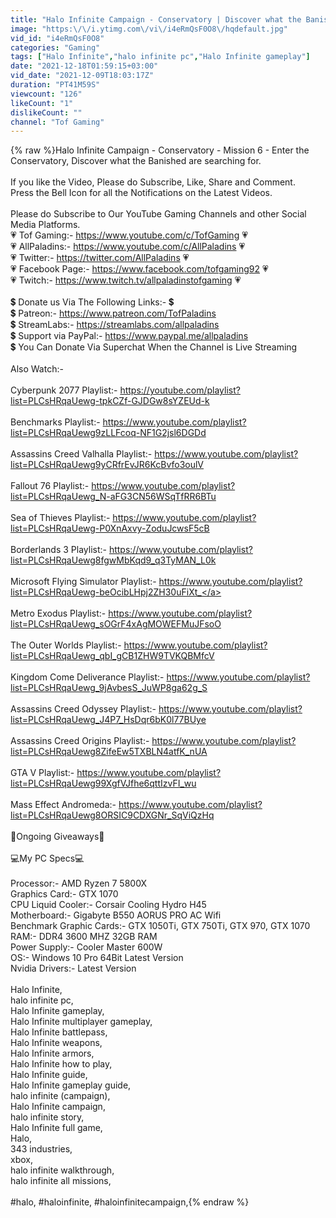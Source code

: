 ```yaml
---
title: "Halo Infinite Campaign - Conservatory | Discover what the Banished are searching for"
image: "https:\/\/i.ytimg.com\/vi\/i4eRmQsF0O8\/hqdefault.jpg"
vid_id: "i4eRmQsF0O8"
categories: "Gaming"
tags: ["Halo Infinite","halo infinite pc","Halo Infinite gameplay"]
date: "2021-12-18T01:59:15+03:00"
vid_date: "2021-12-09T18:03:17Z"
duration: "PT41M59S"
viewcount: "126"
likeCount: "1"
dislikeCount: ""
channel: "Tof Gaming"
---
```

{% raw %}Halo Infinite Campaign - Conservatory - Mission 6 - Enter the Conservatory, Discover what the Banished are searching for.<br /><br />If you like the Video, Please do Subscribe, Like, Share and Comment.<br />Press the Bell Icon for all the Notifications on the Latest Videos.<br /><br />Please do Subscribe to Our YouTube Gaming Channels and other Social Media Platforms.<br />💗 Tof Gaming:- <a rel="nofollow" target="blank" href="https://www.youtube.com/c/TofGaming">https://www.youtube.com/c/TofGaming</a>  💗<br />💗 AllPaladins:- <a rel="nofollow" target="blank" href="https://www.youtube.com/c/AllPaladins">https://www.youtube.com/c/AllPaladins</a>  💗<br />💗 Twitter:- <a rel="nofollow" target="blank" href="https://twitter.com/AllPaladins">https://twitter.com/AllPaladins</a>  💗<br />💗 Facebook Page:- <a rel="nofollow" target="blank" href="https://www.facebook.com/tofgaming92">https://www.facebook.com/tofgaming92</a>  💗<br />💗 Twitch:- <a rel="nofollow" target="blank" href="https://www.twitch.tv/allpaladinstofgaming">https://www.twitch.tv/allpaladinstofgaming</a>  💗<br /><br />💲 Donate us Via The Following Links:- 💲<br />💲 Patreon:- <a rel="nofollow" target="blank" href="https://www.patreon.com/TofPaladins">https://www.patreon.com/TofPaladins</a><br />💲 StreamLabs:- <a rel="nofollow" target="blank" href="https://streamlabs.com/allpaladins">https://streamlabs.com/allpaladins</a><br />💲 Support via PayPal:- <a rel="nofollow" target="blank" href="https://www.paypal.me/allpaladins">https://www.paypal.me/allpaladins</a><br />💲 You Can Donate Via Superchat When the Channel is Live Streaming<br /><br />Also Watch:-<br /><br />Cyberpunk 2077 Playlist:- <a rel="nofollow" target="blank" href="https://youtube.com/playlist?list=PLCsHRqaUewg-tpkCZf-GJDGw8sYZEUd-k">https://youtube.com/playlist?list=PLCsHRqaUewg-tpkCZf-GJDGw8sYZEUd-k</a><br /><br />Benchmarks Playlist:- <a rel="nofollow" target="blank" href="https://www.youtube.com/playlist?list=PLCsHRqaUewg9zLLFcoq-NF1G2jsl6DGDd">https://www.youtube.com/playlist?list=PLCsHRqaUewg9zLLFcoq-NF1G2jsl6DGDd</a><br /><br />Assassins Creed Valhalla Playlist:- <a rel="nofollow" target="blank" href="https://www.youtube.com/playlist?list=PLCsHRqaUewg9yCRfrEvJR6KcBvfo3oulV">https://www.youtube.com/playlist?list=PLCsHRqaUewg9yCRfrEvJR6KcBvfo3oulV</a><br /><br />Fallout 76 Playlist:- <a rel="nofollow" target="blank" href="https://www.youtube.com/playlist?list=PLCsHRqaUewg_N-aFG3CN56WSqTfRR6BTu">https://www.youtube.com/playlist?list=PLCsHRqaUewg_N-aFG3CN56WSqTfRR6BTu</a><br /><br />Sea of Thieves Playlist:- <a rel="nofollow" target="blank" href="https://www.youtube.com/playlist?list=PLCsHRqaUewg-P0XnAxvy-ZoduJcwsF5cB">https://www.youtube.com/playlist?list=PLCsHRqaUewg-P0XnAxvy-ZoduJcwsF5cB</a><br /><br />Borderlands 3 Playlist:- <a rel="nofollow" target="blank" href="https://www.youtube.com/playlist?list=PLCsHRqaUewg8fgwMbKqd9_q3TyMAN_L0k">https://www.youtube.com/playlist?list=PLCsHRqaUewg8fgwMbKqd9_q3TyMAN_L0k</a><br /><br />Microsoft Flying Simulator Playlist:- <a rel="nofollow" target="blank" href="https://www.youtube.com/playlist?list=PLCsHRqaUewg-beOcibLHpj2ZH30uFiXt_">https://www.youtube.com/playlist?list=PLCsHRqaUewg-beOcibLHpj2ZH30uFiXt_</a><br /><br />Metro Exodus Playlist:- <a rel="nofollow" target="blank" href="https://www.youtube.com/playlist?list=PLCsHRqaUewg_sOGrF4xAgMOWEFMuJFsoO">https://www.youtube.com/playlist?list=PLCsHRqaUewg_sOGrF4xAgMOWEFMuJFsoO</a><br /><br />The Outer Worlds Playlist:- <a rel="nofollow" target="blank" href="https://www.youtube.com/playlist?list=PLCsHRqaUewg_qbI_gCB1ZHW9TVKQBMfcV">https://www.youtube.com/playlist?list=PLCsHRqaUewg_qbI_gCB1ZHW9TVKQBMfcV</a><br /><br />Kingdom Come Deliverance Playlist:- <a rel="nofollow" target="blank" href="https://www.youtube.com/playlist?list=PLCsHRqaUewg_9jAvbesS_JuWP8ga62g_S">https://www.youtube.com/playlist?list=PLCsHRqaUewg_9jAvbesS_JuWP8ga62g_S</a><br /><br />Assassins Creed Odyssey Playlist:- <a rel="nofollow" target="blank" href="https://www.youtube.com/playlist?list=PLCsHRqaUewg_J4P7_HsDqr6bK0l77BUye">https://www.youtube.com/playlist?list=PLCsHRqaUewg_J4P7_HsDqr6bK0l77BUye</a><br /><br />Assassins Creed Origins Playlist:- <a rel="nofollow" target="blank" href="https://www.youtube.com/playlist?list=PLCsHRqaUewg8ZifeEw5TXBLN4atfK_nUA">https://www.youtube.com/playlist?list=PLCsHRqaUewg8ZifeEw5TXBLN4atfK_nUA</a><br /><br />GTA V Playlist:- <a rel="nofollow" target="blank" href="https://www.youtube.com/playlist?list=PLCsHRqaUewg99XgfVJfhe6qttIzvFI_wu">https://www.youtube.com/playlist?list=PLCsHRqaUewg99XgfVJfhe6qttIzvFI_wu</a><br /><br />Mass Effect Andromeda:- <a rel="nofollow" target="blank" href="https://www.youtube.com/playlist?list=PLCsHRqaUewg8ORSIC9CDXGNr_SqViQzHq">https://www.youtube.com/playlist?list=PLCsHRqaUewg8ORSIC9CDXGNr_SqViQzHq</a><br /><br />🎁Ongoing Giveaways🎁<br /><br />💻My PC Specs💻<br /><br />Processor:- AMD Ryzen 7 5800X<br />Graphics Card:- GTX 1070<br />CPU Liquid Cooler:- Corsair Cooling Hydro H45<br />Motherboard:- Gigabyte B550 AORUS PRO AC Wifi<br />Benchmark Graphic Cards:- GTX 1050Ti, GTX 750Ti, GTX 970, GTX 1070<br />RAM:- DDR4 3600 MHZ 32GB RAM<br />Power Supply:- Cooler Master 600W<br />OS:- Windows 10 Pro 64Bit Latest Version<br />Nvidia Drivers:- Latest Version<br /><br />Halo Infinite,<br />halo infinite pc,<br />Halo Infinite gameplay,<br />Halo Infinite multiplayer gameplay,<br />Halo Infinite battlepass,<br />Halo Infinite weapons,<br />Halo Infinite armors,<br />Halo Infinite how to play,<br />Halo Infinite guide,<br />Halo Infinite gameplay guide,<br />halo infinite (campaign),<br />Halo Infinite campaign,<br />halo infinite story,<br />Halo Infinite full game,<br />Halo,<br />343 industries,<br />xbox,<br />halo infinite walkthrough,<br />halo infinite all missions,<br /><br />#halo, #haloinfinite, #haloinfinitecampaign,{% endraw %}
